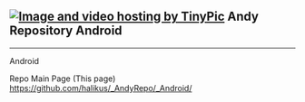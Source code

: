 ## <a href="http://tinypic.com?ref=2iuw5ck" target="_blank"><img src="http://i66.tinypic.com/2iuw5ck.png" border="0" alt="Image and video hosting by TinyPic"></a> Andy Repository Android
------------
Android

Repo Main Page (This page) https://github.com/halikus/_AndyRepo/_Android/


